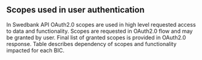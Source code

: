 ## Scopes used in user authentication

In Swedbank API OAuth2.0 scopes are used in high level requested access to data and functionality. Scopes are requested in OAuth2.0 flow and may be granted by user. Final list of granted scopes is provided in OAuth2.0 response. Table describes dependency of scopes and functionality impacted for each BIC.
